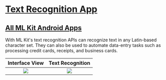 <h1> <a href = "https://github.com/icanerdogan/TextRecognition-MLKit"> Text Recognition App </a> </h1>

<h2> <a href = "https://github.com/icanerdogan/MLKit-Android-Apps"> All ML Kit Android Apps </a> </h2>

<p> With ML Kit's text recognition APIs can recognize text in any Latin-based character set. They can also be used to automate data-entry tasks such as processing credit cards, receipts, and business cards. </p>

Interface View          |  Text Recognition
:-------------------------:|:-------------------------:
![](https://raw.githubusercontent.com/icanerdogan/MLKit-Android-Apps/master/App%20Images/TextRecognitionApp1.png)  |  ![](https://raw.githubusercontent.com/icanerdogan/MLKit-Android-Apps/master/App%20Images/TextRecognitionApp2.png)
